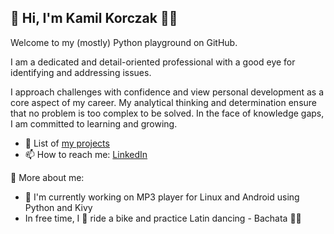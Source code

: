 ## 👋 Hi, I'm Kamil Korczak 👩‍💻

Welcome to my (mostly) Python playground on GitHub.

I am a dedicated and detail-oriented professional with a good eye for identifying and addressing issues.

I approach challenges with confidence and view personal development as a core
aspect of my career. My analytical thinking and determination ensure that no problem
is too complex to be solved. In the face of knowledge gaps, I am committed to
learning and growing.

- 🚧 List of [my projects](https://github.com/stars/kamil-korczak/lists/zap-my-projects)
- 📫 How to reach me: [LinkedIn](https://www.linkedin.com/in/kamilkorczak/)



🧐 More about me:
- 🔭 I'm currently working on MP3 player for Linux and Android using Python and Kivy
- In free time, I 🚴 ride a bike and practice Latin dancing - Bachata 💃🕺